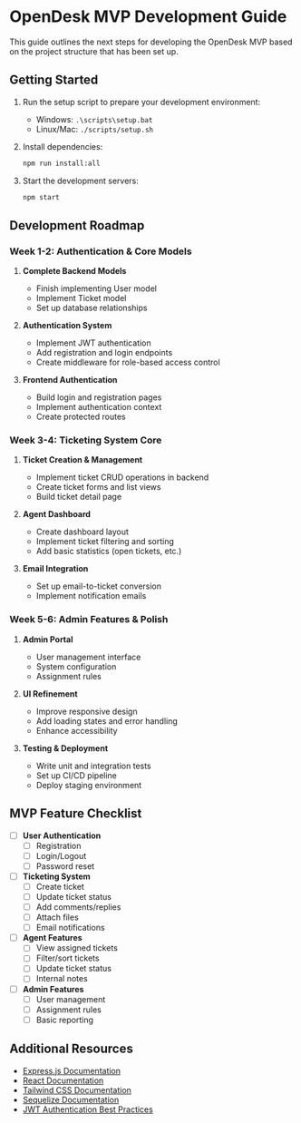 # OpenDesk MVP Development Guide

This guide outlines the next steps for developing the OpenDesk MVP based on the project structure that has been set up.

## Getting Started

1. Run the setup script to prepare your development environment:
   - Windows: `.\scripts\setup.bat`
   - Linux/Mac: `./scripts/setup.sh`

2. Install dependencies:
   ```bash
   npm run install:all
   ```

3. Start the development servers:
   ```bash
   npm start
   ```

## Development Roadmap

### Week 1-2: Authentication & Core Models

1. **Complete Backend Models**
   - Finish implementing User model
   - Implement Ticket model
   - Set up database relationships

2. **Authentication System**
   - Implement JWT authentication
   - Add registration and login endpoints
   - Create middleware for role-based access control

3. **Frontend Authentication**
   - Build login and registration pages
   - Implement authentication context
   - Create protected routes

### Week 3-4: Ticketing System Core

1. **Ticket Creation & Management**
   - Implement ticket CRUD operations in backend
   - Create ticket forms and list views
   - Build ticket detail page

2. **Agent Dashboard**
   - Create dashboard layout
   - Implement ticket filtering and sorting
   - Add basic statistics (open tickets, etc.)

3. **Email Integration**
   - Set up email-to-ticket conversion
   - Implement notification emails

### Week 5-6: Admin Features & Polish

1. **Admin Portal**
   - User management interface
   - System configuration
   - Assignment rules

2. **UI Refinement**
   - Improve responsive design
   - Add loading states and error handling
   - Enhance accessibility

3. **Testing & Deployment**
   - Write unit and integration tests
   - Set up CI/CD pipeline
   - Deploy staging environment

## MVP Feature Checklist

- [ ] **User Authentication**
  - [ ] Registration
  - [ ] Login/Logout
  - [ ] Password reset

- [ ] **Ticketing System**
  - [ ] Create ticket
  - [ ] Update ticket status
  - [ ] Add comments/replies
  - [ ] Attach files
  - [ ] Email notifications

- [ ] **Agent Features**
  - [ ] View assigned tickets
  - [ ] Filter/sort tickets
  - [ ] Update ticket status
  - [ ] Internal notes

- [ ] **Admin Features**
  - [ ] User management
  - [ ] Assignment rules
  - [ ] Basic reporting

## Additional Resources

- [Express.js Documentation](https://expressjs.com/)
- [React Documentation](https://reactjs.org/)
- [Tailwind CSS Documentation](https://tailwindcss.com/)
- [Sequelize Documentation](https://sequelize.org/)
- [JWT Authentication Best Practices](https://auth0.com/blog/jwt-authentication-best-practices/)
